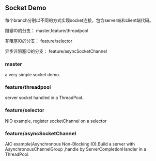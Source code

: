 

## Socket Demo

每个branch分别以不同的方式实现socket连接，包含server端和client端代码。

阻塞IO的分支： master,feature/threadpool

非阻塞IO的分支： feature/selector

异步非阻塞IO的分支： feature/asyncSocketChannel

### master

a very simple socket demo.

### feature/threadpool

server socket handled in a ThreadPool.

### feature/selector

NIO example, register socketChannel on a selector

### feature/asyncSocketChannel

AIO example(Asynchronous Non-Blocking IO).Build a server with AsynchronousChannelGroup ,handle by ServerCompletionHandler in a ThreadPool.